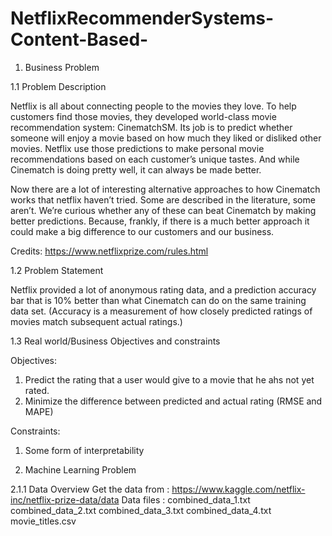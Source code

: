 # NetflixRecommenderSystems-Content-Based-

1. Business Problem

1.1 Problem Description

Netflix is all about connecting people to the movies they love. To help customers find those
movies, they developed world-class movie recommendation system: CinematchSM. Its job is to
predict whether someone will enjoy a movie based on how much they liked or disliked other
movies. Netflix use those predictions to make personal movie recommendations based on each
customer’s unique tastes. And while Cinematch is doing pretty well, it can always be made
better.

Now there are a lot of interesting alternative approaches to how Cinematch works that netflix
haven’t tried. Some are described in the literature, some aren’t. We’re curious whether any of
these can beat Cinematch by making better predictions. Because, frankly, if there is a much
better approach it could make a big difference to our customers and our business.

Credits: https://www.netflixprize.com/rules.html

1.2 Problem Statement

Netflix provided a lot of anonymous rating data, and a prediction accuracy bar that is 10% better
than what Cinematch can do on the same training data set. (Accuracy is a measurement of how
closely predicted ratings of movies match subsequent actual ratings.)

1.3 Real world/Business Objectives and constraints

Objectives:
1. Predict the rating that a user would give to a movie that he ahs not yet rated.
2. Minimize the difference between predicted and actual rating (RMSE and MAPE)

Constraints:
1. Some form of interpretability

2. Machine Learning Problem

2.1.1 Data Overview
Get the data from : https://www.kaggle.com/netflix-inc/netflix-prize-data/data
Data files :
combined_data_1.txt
combined_data_2.txt
combined_data_3.txt
combined_data_4.txt
movie_titles.csv
</ul>
